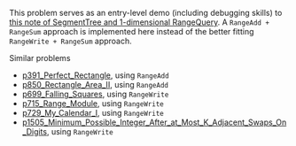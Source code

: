 This problem serves as an entry-level demo (including debugging skills) to [this note of SegmentTree and 1-dimensional RangeQuery](https://app.yinxiang.com/fx/b904af18-03fd-4dbc-a3d2-67a0daa1518e). A `RangeAdd + RangeSum` approach is implemented here instead of the better fitting `RangeWrite + RangeSum` approach. 

Similar problems
- [p391_Perfect_Rectangle](https://github.com/genxium/Leetcode/tree/master/p391_Perfect_Rectangle), using `RangeAdd` 
- [p850_Rectangle_Area_II](https://github.com/genxium/Leetcode/tree/master/p850_Rectangle_Area_II), using `RangeAdd`
- [p699_Falling_Squares](https://github.com/genxium/Leetcode/tree/master/p699_Falling_Squares), using `RangeWrite`
- [p715_Range_Module](https://github.com/genxium/Leetcode/tree/master/p715_Range_Module), using `RangeWrite` 
- [p729_My_Calendar_I](https://github.com/genxium/Leetcode/tree/master/p729_My_Calendar_I), using `RangeWrite` 
- [p1505_Minimum_Possible_Integer_After_at_Most_K_Adjacent_Swaps_On_Digits](https://github.com/genxium/Leetcode/tree/master/p1505_Minimum_Possible_Integer_After_at_Most_K_Adjacent_Swaps_On_Digits), using `RangeWrite` 
